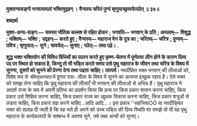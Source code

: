 **मुक्तान्यसङ्गो भगवत्यमलां भक्तिमुद्वहन् ।** **वैन्यस्य चरितं पुण्यं शृणुयाच्छ्रावयेत्पठेत् ॥ ३७॥** 

**शब्दार्थ** 

**मुक्त-अन्य-सङ्ग:—** **समस्त भौतिक कल्मष से रहित होकर** **; भगवति—** **भगवान् के प्रति** **; अमलाम्—** **विशुद्ध** **; भक्तिम्—** **भक्ति** **;** **उद्वहन्—** **करते हुए** **; वैन्यस्य—** **महाराज वेन के पुत्र का** **; चरितम्—** **चरित्र** **; पुण्यम्—** **पवित्र** **; शृणुयात्—** **सुने** **; श्रावयेत्—** **सुनाए** **;** **पठेत्—** **तथा पढ़े।** **.** 

**शुद्ध भक्त भक्तियोग की विविध विधियों का पालन करते हुए कृष्ण-चेतना में पूर्णतया** **लीन होने के कारण दिव्य पद पर स्थित हो सकता है, किन्तु तो भी भकि्त करते समय उसे पृथु** **महाराज के जीवन तथा चरित्र के विषय में सुनना, दूसरों को सुनने की प्रेरणा देना तथा पढऩा** **चाहिए।** **तात्पर्य :** नवदीक्षित भक्त भगवान् की लीलाओं को, विशेष रूप से *श्रीमद्भागवत* में वॢणत रास- लीला के विषय में सुनने का अत्यन्त इच्छुक रहता है। ऐसे भक्त को समझ लेना चाहिए कि पृथु महाराज की लीलाएँ भी भगवान् की लीलाओं से अभिन्न हैं। पृथु महाराज ने आदर्श राजा के रूप में अपनी प्रतिभा का प्रदर्शन किया कि प्रजा पर किस प्रकार शासन करना चाहिए, किस प्रकार उसे शिक्षित करना चाहिए, किस प्रकार राज्य का आॢथक विकास करना चाहिए, किस प्रकार शत्रुओं से लडऩा चाहिए, किस प्रकार यज्ञ करने चाहिए...आदि आदि...। इस प्रकार ''सहजियाÓÓ या नवदीकि्षत भक्त को सलाह दी जाती है कि वह भले ही अपने को उच्च भकि्त की दिव्य स्थिति पर समझे तो भी वह पृथु महाराज के कार्यकलापों के सश्बन्ध में अवश्य सुने, जपे तथा अन्यों को सुनाए।  